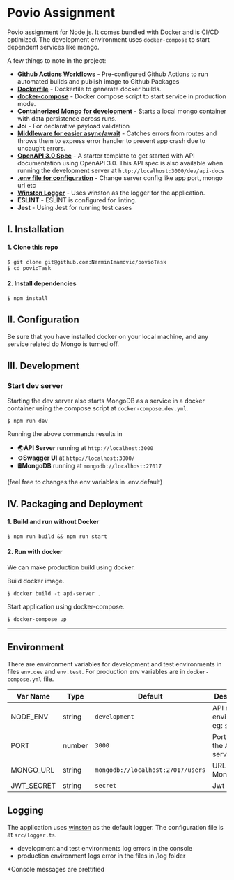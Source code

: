 # Povio Assignment

Povio assignment for Node.js. It comes bundled with Docker and is CI/CD optimized. The development environment uses `docker-compose` to start dependent services like mongo.

A few things to note in the project:
* **[Github Actions Workflows](https://github.com/sidhantpanda/docker-express-typescript-boilerplate/tree/master/.github/workflows)** - Pre-configured Github Actions to run automated builds and publish image to Github Packages
* **[Dockerfile](https://github.com/sidhantpanda/docker-express-typescript-boilerplate/blob/master/Dockerfile)** - Dockerfile to generate docker builds.
* **[docker-compose](https://github.com/sidhantpanda/docker-express-typescript-boilerplate/blob/master/docker-compose.yml)** - Docker compose script to start service in production mode.
* **[Containerized Mongo for development](#development)** - Starts a local mongo container with data persistence across runs.
* **Joi** - For declarative payload validation
* **[Middleware for easier async/await](https://github.com/sidhantpanda/docker-express-typescript-boilerplate/blob/master/src/middleware/request-middleware.ts)** - Catches errors from routes and throws them to express error handler to prevent app crash due to uncaught errors.
* **[OpenAPI 3.0 Spec](https://github.com/sidhantpanda/docker-express-typescript-boilerplate/blob/master/openapi.json)** - A starter template to get started with API documentation using OpenAPI 3.0. This API spec is also available when running the development server at `http://localhost:3000/dev/api-docs`
* **[.env file for configuration](#environment)** - Change server config like app port, mongo url etc
* **[Winston Logger](#logging)** - Uses winston as the logger for the application.
* **ESLINT** - ESLINT is configured for linting.
* **Jest** - Using Jest for running test cases

## I. Installation


#### 1. Clone this repo

```
$ git clone git@github.com:NerminImamovic/povioTask
$ cd povioTask
```

#### 2. Install dependencies

```
$ npm install
```

## II. Configuration

Be sure that you have installed docker on your local machine, and any service related do Mongo is turned off.

## III. Development

### Start dev server
Starting the dev server also starts MongoDB as a service in a docker container using the compose script at `docker-compose.dev.yml`.

```
$ npm run dev
```
Running the above commands results in 
* 🌏**API Server** running at `http://localhost:3000`
* ⚙️**Swagger UI** at `http://localhost:3000/`
* 🛢️**MongoDB** running at `mongodb://localhost:27017`

(feel free to changes the env variables in .env.default)

## IV. Packaging and Deployment

#### 1. Build and run without Docker

```
$ npm run build && npm run start
```

#### 2. Run with docker

We can make production build using docker.

Build docker image.

```
$ docker build -t api-server .
```

Start application using docker-compose.

```
$ docker-compose up
```

---

## Environment
There are environment variables for development and test environments in files `env.dev` and `env.test`. For production env variables are in `docker-compose.yml` file.

| Var Name  | Type  | Default | Description  |
|---|---|---|---|
| NODE_ENV  | string  | `development` |API runtime environment. eg: `staging`  |
|  PORT | number  | `3000` | Port to run the API server on |
|  MONGO_URL | string  | `mongodb://localhost:27017/users` | URL for MongoDB |
|  JWT_SECRET | string  | `secret` | Jwt Secret |

## Logging
The application uses [winston](https://github.com/winstonjs/winston) as the default logger. The configuration file is at `src/logger.ts`.

* development and test environments log errors in the console
* production environment logs error in the files in /log folder

*Console messages are prettified 

